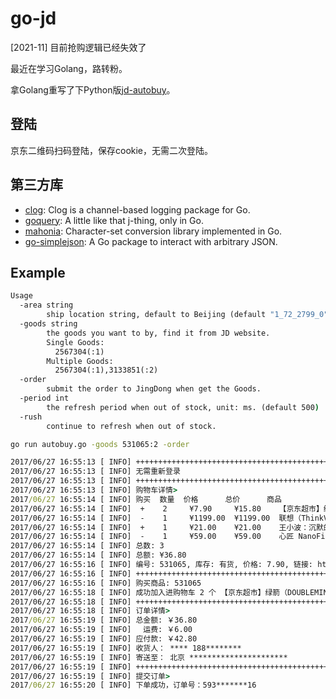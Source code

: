 # go-jd

[2021-11] 目前抢购逻辑已经失效了

最近在学习Golang，路转粉。

拿Golang重写了下Python版[jd-autobuy](https://github.com/Adyzng/jd-autobuy)。


## 登陆

京东二维码扫码登陆，保存cookie，无需二次登陆。


## 第三方库

+ [clog][1]: Clog is a channel-based logging package for Go.
+ [goquery][2]: A little like that j-thing, only in Go.
+ [mahonia][3]: Character-set conversion library implemented in Go.
+ [go-simplejson][4]: A Go package to interact with arbitrary JSON.


## Example

``` cmd
Usage 
  -area string                                                                      
        ship location string, default to Beijing (default "1_72_2799_0")            
  -goods string                                                                     
        the goods you want to by, find it from JD website.                          
        Single Goods:                                                               
          2567304(:1)                                                               
        Multiple Goods:                                                             
          2567304(:1),3133851(:2)                                                   
  -order                                                                            
        submit the order to JingDong when get the Goods.                            
  -period int                                                                       
        the refresh period when out of stock, unit: ms. (default 500)               
  -rush                                                                             
        continue to refresh when out of stock.                                      
```

``` cmd
go run autobuy.go -goods 531065:2 -order

2017/06/27 16:55:13 [ INFO] ++++++++++++++++++++++++++++++++++++++++++++++++++++++++++++
2017/06/27 16:55:13 [ INFO] 无需重新登录
2017/06/27 16:55:13 [ INFO] ++++++++++++++++++++++++++++++++++++++++++++++++++++++++++++
2017/06/27 16:55:13 [ INFO] 购物车详情>
2017/06/27 16:55:14 [ INFO] 购买  数量  价格      总价      商品
2017/06/27 16:55:14 [ INFO]  +    2     ¥7.90     ¥15.80    【京东超市】绿箭（DOUBLEMINT）无糖薄荷糖原味薄荷味35粒23.8g单...
2017/06/27 16:55:14 [ INFO]  -    1     ¥1199.00  ¥1199.00  联想（ThinkVision）X24 23.8英寸纤薄超窄边框IPS屏显示器
2017/06/27 16:55:14 [ INFO]  +    1     ¥21.00    ¥21.00    王小波：沉默的大多数（2014版）
2017/06/27 16:55:14 [ INFO]  -    1     ¥59.00    ¥59.00    心匠 NanoFixit纳诺 纳米液态膜 创意手机膜 液体手机膜 通用于iPh...
2017/06/27 16:55:14 [ INFO] 总数: 3
2017/06/27 16:55:14 [ INFO] 总额: ¥36.80
2017/06/27 16:55:16 [ INFO] 编号: 531065, 库存: 有货, 价格: 7.90, 链接: https://cart.jd.com/gate.action?pid=531065&pcount=1&ptype=1
2017/06/27 16:55:16 [ INFO] ++++++++++++++++++++++++++++++++++++++++++++++++++++++++++++
2017/06/27 16:55:16 [ INFO] 购买商品: 531065
2017/06/27 16:55:18 [ INFO] 成功加入进购物车 2 个 【京东超市】绿箭（DOUBLEMINT）无糖薄荷糖原味薄荷味35粒23.8g单...
2017/06/27 16:55:18 [ INFO] ++++++++++++++++++++++++++++++++++++++++++++++++++++++++++++
2017/06/27 16:55:18 [ INFO] 订单详情>
2017/06/27 16:55:19 [ INFO] 总金额: ￥36.80
2017/06/27 16:55:19 [ INFO] 　运费: ￥6.00
2017/06/27 16:55:19 [ INFO] 应付款: ￥42.80
2017/06/27 16:55:19 [ INFO] 收货人： **** 188********
2017/06/27 16:55:19 [ INFO] 寄送至： 北京 **********************
2017/06/27 16:55:19 [ INFO] ++++++++++++++++++++++++++++++++++++++++++++++++++++++++++++
2017/06/27 16:55:19 [ INFO] 提交订单>
2017/06/27 16:55:20 [ INFO] 下单成功，订单号：593*******16
```



[1]: https://github.com/go-clog/clog
[2]: https://github.com/PuerkitoBio/goquery
[3]: https://github.com/axgle/mahonia
[4]: https://github.com/bitly/go-simplejson

